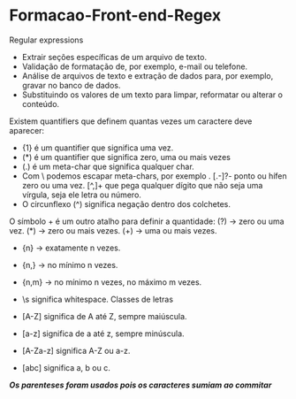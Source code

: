 # Formacao-Front-end-Regex

Regular expressions

- Extrair seções específicas de um arquivo de texto.
- Validação de formatação de, por exemplo, e-mail ou telefone.
- Análise de arquivos de texto e extração de dados para, por exemplo, gravar no banco de dados.
- Substituindo os valores de um texto para limpar, reformatar ou alterar o conteúdo.

Existem quantifiers que definem quantas vezes um caractere deve aparecer:
- {1} é um quantifier que significa uma vez.
- (*) é um quantifier que significa zero, uma ou mais vezes
- (.) é um meta-char que significa qualquer char.
- Com \ podemos escapar meta-chars, por exemplo \.
 [.-]?- ponto ou hífen zero ou uma vez.
 [^,]+ que pega qualquer dígito que não seja uma vírgula, seja ele letra ou número.
 - O circunflexo (^) significa negação dentro dos colchetes.

O símbolo + é um outro atalho para definir a quantidade:
(?) -> zero ou uma vez.
(*) -> zero ou mais vezes.
(+) -> uma ou mais vezes.
- {n} -> exatamente n vezes.
- {n,} -> no mínimo n vezes.
- {n,m} -> no mínimo n vezes, no máximo m vezes.

- \s significa whitespace.
 Classes de letras
- [A-Z] significa de A até Z, sempre maiúscula.
- [a-z] significa de a até z, sempre minúscula.
- [A-Za-z] significa A-Z ou a-z.
- [abc] significa a, b ou c.

***Os parenteses foram usados pois os caracteres sumiam ao commitar***
